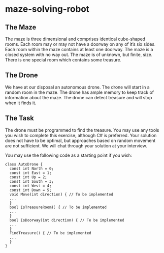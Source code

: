 # maze-solving-robot

## The Maze
The maze is three dimensional and comprises identical cube-shaped rooms.
Each room may or may not have a doorway on any of it’s six sides.
Each room within the maze contains at least one doorway.
The maze is a closed system with no way out.
The maze is of unknown, but finite, size.
There is one special room which contains some treasure.

## The Drone
We have at our disposal an autonomous drone.
The drone will start in a random room in the maze.
The drone has ample memory to keep track of information about the maze.
The drone can detect treasure and will stop when it finds it.

## The Task
The drone must be programmed to find the treasure.
You may use any tools you wish to complete this exercise, although C# is preferred.
Your solution does not have to be optimal, but approaches based on random movement are
not sufficient.
We will chat through your solution at your interview.

You may use the following code as a starting point if you wish:
```
class AutoDrone {
  const int North = 0;
  const int East = 1;
  const int Up = 2;
  const int South = 3;
  const int West = 4;
  const int Down = 5;
  void Move(int direction) { // To be implemented
  ...
  }
  bool IsTreasureRoom() { // To be implemented
  ...
  }
  bool IsDoorway(int direction) { // To be implemented
  ...
  }
  FindTreasure() { // To be implemented
  ...
  }
}
```

